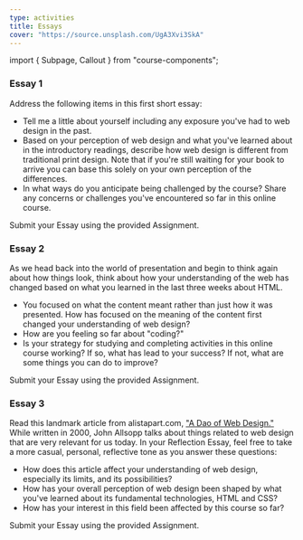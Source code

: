 ```yaml
---
type: activities
title: Essays
cover: "https://source.unsplash.com/UgA3Xvi3SkA"
---
```

import { Subpage, Callout } from "course-components";

<Subpage slug="essay-1">

### Essay 1

Address the following items in this first short essay:

* Tell me a little about yourself including any exposure you've had to web design in the past.
* Based on your perception of web design and what you've learned about in the introductory readings, describe how web design is different from traditional print design. Note that if you're still waiting for your book to arrive you can base this solely on your own perception of the differences.
* In what ways do you anticipate being challenged by the course? Share any concerns or challenges you've encountered so far in this online course.

<Callout icon="flag-checkered" iconStyle="fa" color="tertiary" lead={true}>

Submit your Essay using the provided Assignment.

</Callout>

</Subpage>
<Subpage slug="essay-2">

### Essay 2

As we head back into the world of presentation and begin to think again about how things look, think about how your understanding of the web has changed based on what you learned in the last three weeks about HTML.

* You focused on what the content meant rather than just how it was presented. How has focused on the meaning of the content first changed your understanding of web design?
* How are you feeling so far about "coding?"
* Is your strategy for studying and completing activities in this online course working? If so, what has lead to your success? If not, what are some things you can do to improve?

<Callout icon="flag-checkered" iconStyle="fa" color="tertiary" lead={true}>

Submit your Essay using the provided Assignment.

</Callout>

</Subpage>
<Subpage slug="essay-3">

### Essay 3

Read this landmark article from alistapart.com, ["A Dao of Web Design."](https://alistapart.com/article/dao/) While written in 2000, John Allsopp talks about things related to web design that are very relevant for us today. In your Reflection Essay, feel free to take a more casual, personal, reflective tone as you answer these questions:

* How does this article affect your understanding of web design, especially its limits, and its possibilities?
* How has your overall perception of web design been shaped by what you've learned about its fundamental technologies, HTML and CSS?
* How has your interest in this field been affected by this course so far?

<Callout icon="flag-checkered" iconStyle="fa" color="tertiary" lead={true}>

Submit your Essay using the provided Assignment.

</Callout>

</Subpage>
